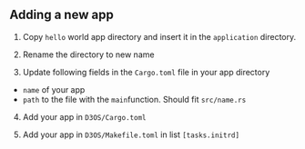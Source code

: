 ## Adding a new app

1. Copy `hello` world app directory and insert it in the `application` directory.

2. Rename the directory to new name

3. Update following fields in the `Cargo.toml` file in your app directory
 - `name` of your app
 - `path` to the file with the `main`function. Should fit `src/name.rs`

4. Add your app in `D3OS/Cargo.toml`

5. Add your app in `D3OS/Makefile.toml` in list `[tasks.initrd]`
